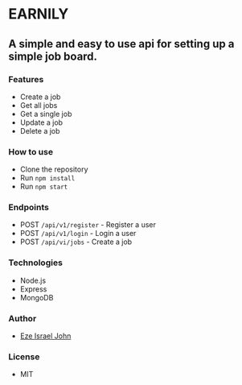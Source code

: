 # EARNILY

## A simple and easy to use api for setting up a simple job board.

### Features

- Create a job
- Get all jobs
- Get a single job
- Update a job
- Delete a job

### How to use

- Clone the repository
- Run `npm install`
- Run `npm start`

### Endpoints

- POST `/api/v1/register` - Register a user
- POST `/api/v1/login` - Login a user
- POST `/api/vi/jobs` - Create a job

### Technologies

- Node.js
- Express
- MongoDB

### Author

- [Eze Israel John](https://ezeisraeljohn.me)

### License

- MIT
